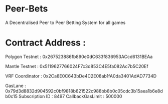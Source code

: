 # Peer-Bets
A Decentralised Peer to Peer Betting System for all games 

# Contract Address : 

Polygon Testnet : 0x267523886fb890e0dC633f836953ACcd6131BEAa



Mantle Testnet : 0x5119627766024F7c3d853C4E5fa082Ac7b5C20Ef

VRF Coordinator : 0x2Ca8E0C643bDe4C2E08ab1fA0da3401AdAD7734D

GasLane : 0x79d3d8832d904592c0bf9818b621522c988bb8b0c05cdc3b15aea1b6e8db0c15
Subscription ID : 8497
CallbackGasLimit : 500000 
